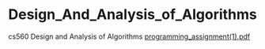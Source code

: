 # Design_And_Analysis_of_Algorithms
cs560 Design and Analysis of Algorithms
[programming_assignment(1).pdf](https://github.com/pclumson/Design_And_Analysis_of_Algorithms/files/10610613/programming_assignment.1.pdf)
